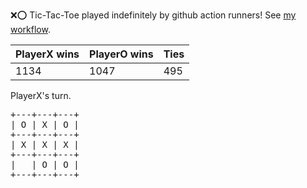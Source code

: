 :x::o: Tic-Tac-Toe played indefinitely by github action runners! See [my workflow](.github/workflows/play.yaml).

|PlayerX wins|PlayerO wins|Ties|
|-|-|-|
|1134|1047|495|

PlayerX's turn.

<pre>
+---+---+---+
| O | X | O |
+---+---+---+
| X | X | X |
+---+---+---+
|   | O | O |
+---+---+---+
</pre>